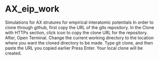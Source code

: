 # AX_eip_work
Simulations for AX strutures for empirical interatomic potentials
In order to clone through github, first copy the URL of the gits repository. 
In the Clone with HTTPs section, click icon to copy the clone URL for the repository.
After, Open Terminal.
Change the current working directory to the location where you want the cloned directory to be made.
Type git clone, and then paste the URL you copied earlier
Press Enter. Your local clone will be created.
